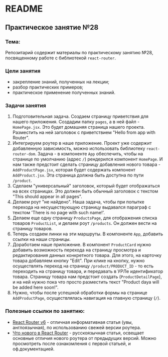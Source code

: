 # README

## Практическое занятие №28

### Тема:

Репозитарий содержит материалы по практическому занятию №28, посвященному работе с библиотекой `react-router`.

### Цели занятия
- закрепление знаний, полученных на лекции;
- разбор практических примеров;
- практическое применение полученных знаний.

### Задачи занятия
1. Подготовительная задача. Создаем страницу приветствия для нашего приложения. Создадим папку `pages`, а в ней файл - `HomePage.jsx`. Это будет домашняя страница нашего проекта. Разместить на ней заголовок с приветствием "Hello from app with Router".
2. Интегрируем роутер в наше приложение. Проект уже содержит добавленную зависимость, можно использовать библиотеку `react-router-dom`. Задача - в компоненте `App` обеспечить, чтобы на странице по умолчанию (адрес `/`) рендерился компонент `HomePage`. И нам также предстоит сделать страницу добавления нового товара - `AddProductPage.jsx`, которая будет содержать компонент `AddProduct.jsx`. Эта страница должна быть доступна по пути `/product`.
3. Сделаем "универсальный" заголовок, который будет отображаться на всех страницах. Это должен быть обычный заголовок с текстом "This should appear in all pages".
4. Делаем роут "не найдено". Наша задача, чтобы при попытке перехода на несуществующую страницу выдавался параграф с текстом 'There is no page with such name!'.
5. Делаем еще одну страницу `ProductsPage`, для отображения списка товаров `ProductList`, и делаем роут `/products`. Он должен вести на страницу товаров.
6. Теперь создаем линки на эти маршруты. В компоненте `App`, добавить ссылки на наши страницы.
7. Доработаем наше приложение. В компонент `ProductCard` нужно добавить возможность перехода на страницу просмотра и редактирования данных конкретного товара. Для этого, на карточку товара добавляем кнопку "Edit". При клике на кнопку, нужно осуществлять переход на страницу `/product/PRODUCT_ID` - то есть переходить на страницу товара, и передавать в УРЛе идентификатор товара. Страницу товара нам предстоит создать (`ProductDetailPage`), и на ней нужно пока что просто разместить текст "Product daya will be added here soon!".
8. Нужно, чтобы после успешной обработки формы на странице `AddProductPage`, осуществлялась навигация на главную страницу (`/`).

### Полезные ссылки по занятию:
 - [React Router v6](https://blog.logrocket.com/react-router-v6-guide/) - отличная информативная статья (увы, англоязычная), по использованию свежей версии роутера.
 - [Что нового в React Router](https://habr.com/ru/companies/kts/articles/598835/) - русскоязычная статья, освещает основные отличия нового роутера от предыдущих версий. Можно просмотреть после ознакомления с первой статьей, и оф.документацией.
